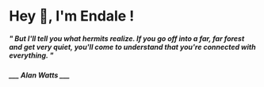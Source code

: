 <h1 title="head"> Hey 👋, I'm Endale !</h1>

**<h5><i>" But I'll tell you what hermits realize. If you go off into a far, far forest and get very quiet, you'll come to understand that you're connected with everything. "</i></h5>**

*<b>___ Alan Watts ___</b>*
